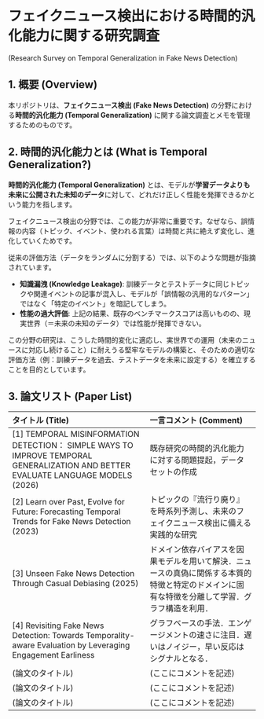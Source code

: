 # フェイクニュース検出における時間的汎化能力に関する研究調査
(Research Survey on Temporal Generalization in Fake News Detection)

## 1. 概要 (Overview)

本リポジトリは、**フェイクニュース検出 (Fake News Detection)** の分野における**時間的汎化能力 (Temporal Generalization)** に関する論文調査とメモを管理するためのものです。

## 2. 時間的汎化能力とは (What is Temporal Generalization?)

**時間的汎化能力 (Temporal Generalization)** とは、モデルが**学習データよりも未来に公開された未知のデータ**に対して、どれだけ正しく性能を発揮できるかという能力を指します。

フェイクニュース検出の分野では、この能力が非常に重要です。なぜなら、誤情報の内容（トピック、イベント、使われる言葉）は時間と共に絶えず変化し、進化していくためです。

従来の評価方法（データをランダムに分割する）では、以下のような問題が指摘されています。

* **知識漏洩 (Knowledge Leakage)**: 訓練データとテストデータに同じトピックや関連イベントの記事が混入し、モデルが「誤情報の汎用的なパターン」ではなく「特定のイベント」を暗記してしまう。
* **性能の過大評価**: 上記の結果、既存のベンチマークスコアは高いものの、現実世界（＝未来の未知のデータ）では性能が発揮できない。

この分野の研究は、こうした時間的変化に適応し、実世界での運用（未来のニュースに対応し続けること）に耐えうる堅牢なモデルの構築と、そのための適切な評価方法（例：訓練データを過去、テストデータを未来に設定する）を確立することを目的としています。

## 3. 論文リスト (Paper List)

| タイトル (Title) | 一言コメント (Comment) |
| :--- | :--- |
| [1] TEMPORAL MISINFORMATION DETECTION： SIMPLE WAYS TO IMPROVE TEMPORAL GENERALIZATION AND BETTER EVALUATE LANGUAGE MODELS (2026) | 既存研究の時間的汎化能力に対する問題提起，データセットの作成 |
| [2] Learn over Past, Evolve for Future: Forecasting Temporal Trends for Fake News Detection (2023) | トピックの『流行り廃り』を時系列予測し、未来のフェイクニュース検出に備える実践的な研究 |
| [3] Unseen Fake News Detection Through Casual Debiasing (2025) | ドメイン依存バイアスを因果モデルを用いて解決．ニュースの真偽に関係する本質的特徴と特定のドメインに固有な特徴を分離して学習．グラフ構造を利用． |
| [4] Revisiting Fake News Detection: Towards Temporality-aware Evaluation by Leveraging Engagement Earliness | グラフベースの手法．エンゲージメントの速さに注目．遅いはノイジー，早い反応はシグナルとなる． |
| (論文のタイトル) | (ここにコメントを記述) |
| (論文のタイトル) | (ここにコメントを記述) |
| (論文のタイトル) | (ここにコメントを記述) |


